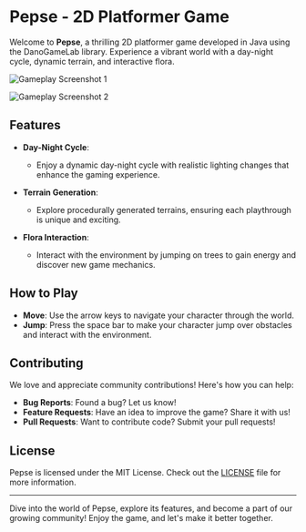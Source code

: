 # Pepse - 2D Platformer Game

Welcome to **Pepse**, a thrilling 2D platformer game developed in Java using the DanoGameLab library. Experience a vibrant world with a day-night cycle, dynamic terrain, and interactive flora.

![Gameplay Screenshot 1](link_to_image1)


![Gameplay Screenshot 2](link_to_image2)


## Features

- **Day-Night Cycle**: 
  - Enjoy a dynamic day-night cycle with realistic lighting changes that enhance the gaming experience.

- **Terrain Generation**: 
  - Explore procedurally generated terrains, ensuring each playthrough is unique and exciting.

- **Flora Interaction**: 
  - Interact with the environment by jumping on trees to gain energy and discover new game mechanics.

## How to Play

- **Move**: Use the arrow keys to navigate your character through the world.
- **Jump**: Press the space bar to make your character jump over obstacles and interact with the environment.

## Contributing

We love and appreciate community contributions! Here's how you can help:

- **Bug Reports**: Found a bug? Let us know!
- **Feature Requests**: Have an idea to improve the game? Share it with us!
- **Pull Requests**: Want to contribute code? Submit your pull requests!

## License

Pepse is licensed under the MIT License. Check out the [LICENSE](link_to_LICENSE_file) file for more information.

---

Dive into the world of Pepse, explore its features, and become a part of our growing community! Enjoy the game, and let's make it better together.
